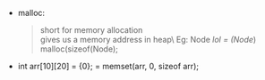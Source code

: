 - malloc:
  > short for memory allocation\
  > gives us a memory address in heap\ 
  > Eg: Node *lol = (Node*) malloc(sizeof(Node);

- int arr[10][20] = {0};  = memset(arr, 0, sizeof arr); 
